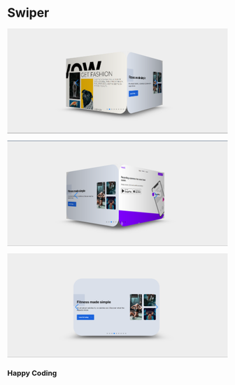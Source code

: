 # Swiper       
  
![alt text](<Screenshot 2024-02-21 181856.png>)  
    
             
       
 ![alt text](<Screenshot 2024-02-21 181914.png>) 
       
           
       
 ![alt text](<Screenshot 2024-02-21 181936.png>)
       
  
 ### Happy Coding